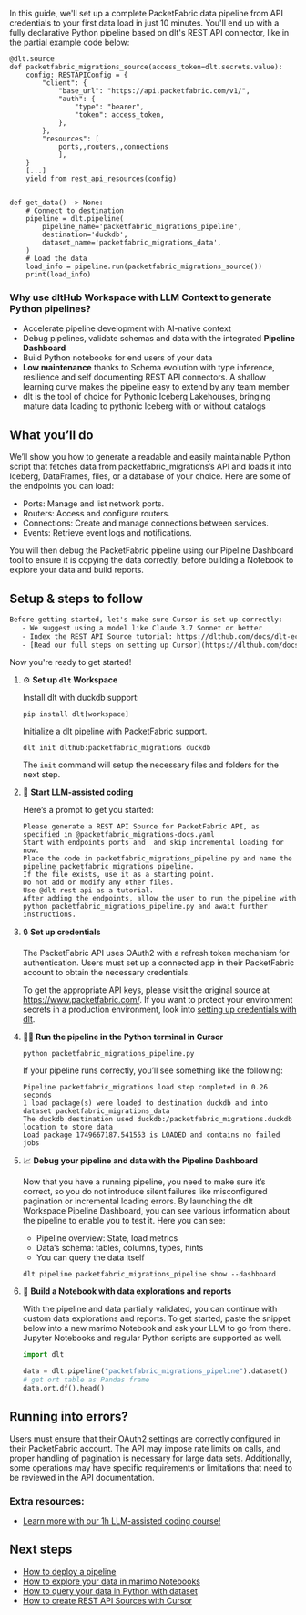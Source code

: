 In this guide, we'll set up a complete PacketFabric data pipeline from API credentials to your first data load in just 10 minutes. You'll end up with a fully declarative Python pipeline based on dlt's REST API connector, like in the partial example code below:

```python-outcome
@dlt.source
def packetfabric_migrations_source(access_token=dlt.secrets.value):
    config: RESTAPIConfig = {
        "client": {
            "base_url": "https://api.packetfabric.com/v1/",
            "auth": {
                "type": "bearer",
                "token": access_token,
            },
        },
        "resources": [
            ports,,routers,,connections
            ],
    }
    [...]
    yield from rest_api_resources(config)


def get_data() -> None:
    # Connect to destination
    pipeline = dlt.pipeline(
        pipeline_name='packetfabric_migrations_pipeline',
        destination='duckdb',
        dataset_name='packetfabric_migrations_data', 
    )
    # Load the data
    load_info = pipeline.run(packetfabric_migrations_source())
    print(load_info) 
```

### Why use dltHub Workspace with LLM Context to generate Python pipelines?

- Accelerate pipeline development with AI-native context
- Debug pipelines, validate schemas and data with the integrated **Pipeline Dashboard**
- Build Python notebooks for end users of your data
- **Low maintenance** thanks to Schema evolution with type inference, resilience and self documenting REST API connectors. A shallow learning curve makes the pipeline easy to extend by any team member
- dlt is the tool of choice for Pythonic Iceberg Lakehouses, bringing mature data loading to pythonic Iceberg with or without catalogs

## What you’ll do

We’ll show you how to generate a readable and easily maintainable Python script that fetches data from packetfabric_migrations’s API and loads it into Iceberg, DataFrames, files, or a database of your choice. Here are some of the endpoints you can load:

- Ports: Manage and list network ports.
- Routers: Access and configure routers.
- Connections: Create and manage connections between services.
- Events: Retrieve event logs and notifications.

You will then debug the PacketFabric pipeline using our Pipeline Dashboard tool to ensure it is copying the data correctly, before building a Notebook to explore your data and build reports.

## Setup & steps to follow

```default
Before getting started, let's make sure Cursor is set up correctly:
   - We suggest using a model like Claude 3.7 Sonnet or better
   - Index the REST API Source tutorial: https://dlthub.com/docs/dlt-ecosystem/verified-sources/rest_api/ and add it to context as **@dlt rest api**
   - [Read our full steps on setting up Cursor](https://dlthub.com/docs/dlt-ecosystem/llm-tooling/cursor-restapi#23-configuring-cursor-with-documentation)
```

Now you're ready to get started!

1. ⚙️ **Set up `dlt` Workspace**
    
    Install dlt with duckdb support:
    ```shell
    pip install dlt[workspace]
    ```

    Initialize a dlt pipeline with PacketFabric support.
    ```shell
    dlt init dlthub:packetfabric_migrations duckdb
    ```

    The `init` command will setup the necessary files and folders for the next step.
    
2. 🤠 **Start LLM-assisted coding**
    
    Here’s a prompt to get you started:
    
    ```prompt
    Please generate a REST API Source for PacketFabric API, as specified in @packetfabric_migrations-docs.yaml 
    Start with endpoints ports and  and skip incremental loading for now. 
    Place the code in packetfabric_migrations_pipeline.py and name the pipeline packetfabric_migrations_pipeline. 
    If the file exists, use it as a starting point. 
    Do not add or modify any other files. 
    Use @dlt rest api as a tutorial. 
    After adding the endpoints, allow the user to run the pipeline with python packetfabric_migrations_pipeline.py and await further instructions.
    ```

    
3. 🔒 **Set up credentials** 
    
    The PacketFabric API uses OAuth2 with a refresh token mechanism for authentication. Users must set up a connected app in their PacketFabric account to obtain the necessary credentials.
    
    To get the appropriate API keys, please visit the original source at https://www.packetfabric.com/.
    If you want to protect your environment secrets in a production environment, look into [setting up credentials with dlt](https://dlthub.com/docs/walkthroughs/add_credentials).
    
4. 🏃‍♀️ **Run the pipeline in the Python terminal in Cursor**
    
    ```shell
    python packetfabric_migrations_pipeline.py
    ```
    
    If your pipeline runs correctly, you’ll see something like the following:
    
    ```shell
    Pipeline packetfabric_migrations load step completed in 0.26 seconds
    1 load package(s) were loaded to destination duckdb and into dataset packetfabric_migrations_data
    The duckdb destination used duckdb:/packetfabric_migrations.duckdb location to store data
    Load package 1749667187.541553 is LOADED and contains no failed jobs
    ```
    
5. 📈 **Debug your pipeline and data with the Pipeline Dashboard**

    Now that you have a running pipeline, you need to make sure it’s correct, so you do not introduce silent failures like misconfigured pagination or incremental loading errors. By launching the dlt Workspace Pipeline Dashboard, you can see various information about the pipeline to enable you to test it. Here you can see:
    - Pipeline overview: State, load metrics
    - Data’s schema: tables, columns, types, hints
    - You can query the data itself
    
    ```shell
    dlt pipeline packetfabric_migrations_pipeline show --dashboard
    ```
    
6. 🐍 **Build a Notebook with data explorations and reports**

    With the pipeline and data partially validated, you can continue with custom data explorations and reports. To get started, paste the snippet below into a new marimo Notebook and ask your LLM to go from there. Jupyter Notebooks and regular Python scripts are supported as well.

    
    ```python
    import dlt

   data = dlt.pipeline("packetfabric_migrations_pipeline").dataset()
   # get ort table as Pandas frame
   data.ort.df().head()
    ```

## Running into errors?

Users must ensure that their OAuth2 settings are correctly configured in their PacketFabric account. The API may impose rate limits on calls, and proper handling of pagination is necessary for large data sets. Additionally, some operations may have specific requirements or limitations that need to be reviewed in the API documentation.

### Extra resources:

- [Learn more with our 1h LLM-assisted coding course!](https://www.youtube.com/watch?v=GGid70rnJuM)

## Next steps

- [How to deploy a pipeline](https://dlthub.com/docs/walkthroughs/deploy-a-pipeline)
- [How to explore your data in marimo Notebooks](https://dlthub.com/docs/general-usage/dataset-access/marimo)
- [How to query your data in Python with dataset](https://dlthub.com/docs/general-usage/dataset-access/dataset)
- [How to create REST API Sources with Cursor](https://dlthub.com/docs/dlt-ecosystem/llm-tooling/cursor-restapi)